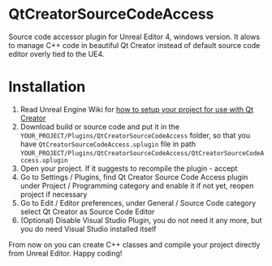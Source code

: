 # QtCreatorSourceCodeAccess
Source code accessor plugin for Unreal Editor 4, windows version. It alows to manage C++ code in beautiful Qt Creator instead of default source code editor overly tied to the UE4.

# Installation

1. Read Unreal Engine Wiki for [how to setup your project for use with Qt Creator](https://wiki.unrealengine.com/Using_QtCreator_With_UnrealEngine4)
2. Download build or source code and put it in the `YOUR_PROJECT/Plugins/QtCreatorSourceCodeAccess` folder, so that you have `QtCreatorSourceCodeAccess.uplugin` file in path `YOUR_PROJECT/Plugins/QtCreatorSourceCodeAccess/QtCreatorSourceCodeAccess.uplugin`
3. Open your project. If it suggests to recompile the plugin - accept
4. Go to Settings / Plugins, find Qt Creator Source Code Access plugin under Project / Programming category and enable it if not yet, reopen project if necessary
5. Go to Edit / Editor preferences, under General / Source Code category select Qt Creator as Source Code Editor
6. (Optional) Disable Visual Studio Plugin, you do not need it any more, but you do need Visual Studio installed itself

From now on you can create C++ classes and compile your project directly from Unreal Editor. Happy coding!
